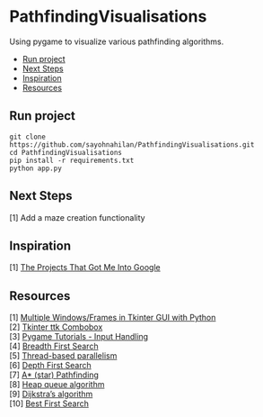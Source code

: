 # PathfindingVisualisations
Using pygame to visualize various pathfinding algorithms. 

<!--ts-->
   * [Run project](#run-project)
   * [Next Steps](#next-steps)
   * [Inspiration](#inspiration)
   * [Resources](#resources)
<!--te-->

Run project
--------------
```console
git clone https://github.com/sayohnahilan/PathfindingVisualisations.git  
cd PathfindingVisualisations  
pip install -r requirements.txt  
python app.py
```

Next Steps
--------------
[1] Add a maze creation functionality  

Inspiration
--------------
[1] [The Projects That Got Me Into Google](https://youtu.be/n4t_-NjY_Sg?t=178)  

Resources
--------------
[1] [Multiple Windows/Frames in Tkinter GUI with Python](https://pythonprogramming.net/change-show-new-frame-tkinter/)  
[2] [Tkinter ttk Combobox](https://docs.python.org/3/library/tkinter.ttk.html#tkinter.ttk.Combobox)  
[3] [Pygame Tutorials - Input Handling](https://www.pygame.org/ftp/contrib/input.html)  
[4] [Breadth First Search](https://www.hackerearth.com/practice/algorithms/graphs/breadth-first-search/tutorial/)  
[5] [Thread-based parallelism](https://docs.python.org/3/library/threading.html)  
[6] [Depth First Search](https://www.hackerearth.com/practice/algorithms/graphs/depth-first-search/tutorial/)  
[7] [A* (star) Pathfinding](https://medium.com/@nicholas.w.swift/easy-a-star-pathfinding-7e6689c7f7b2)  
[8] [Heap queue algorithm](https://docs.python.org/3/library/heapq.html)  
[9] [Dijkstra’s algorithm](https://www.geeksforgeeks.org/dijkstras-shortest-path-algorithm-greedy-algo-7/)  
[10] [Best First Search](https://www.geeksforgeeks.org/best-first-search-informed-search/)  
